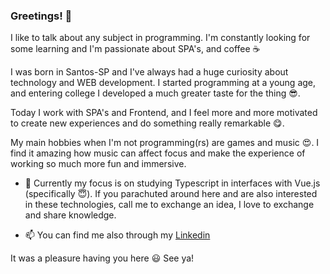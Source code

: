 ### Greetings! 👋

I like to talk about any subject in programming. I'm constantly looking for some learning and I'm passionate about SPA's, and coffee ☕

I was born in Santos-SP and I've always had a huge curiosity about technology and WEB development. I started programming at a young age, and entering college I developed a much greater taste for the thing 😎.

Today I work with SPA's and Frontend, and I feel more and more motivated to create new experiences and do something really remarkable 😋.

My main hobbies when I'm not programming(rs) are games and music 😍. I find it amazing how music can affect focus and make the experience of working so much more fun and immersive.

- 🌱 Currently my focus is on studying Typescript in interfaces with Vue.js (specifically 😇). If you parachuted around here and are also interested in these technologies, call me to exchange an idea, I love to exchange and share knowledge.

- 📫 You can find me also through my [Linkedin](https://www.linkedin.com/in/leonardoabreurodrigues/)

It was a pleasure having you here 😃
See ya!
